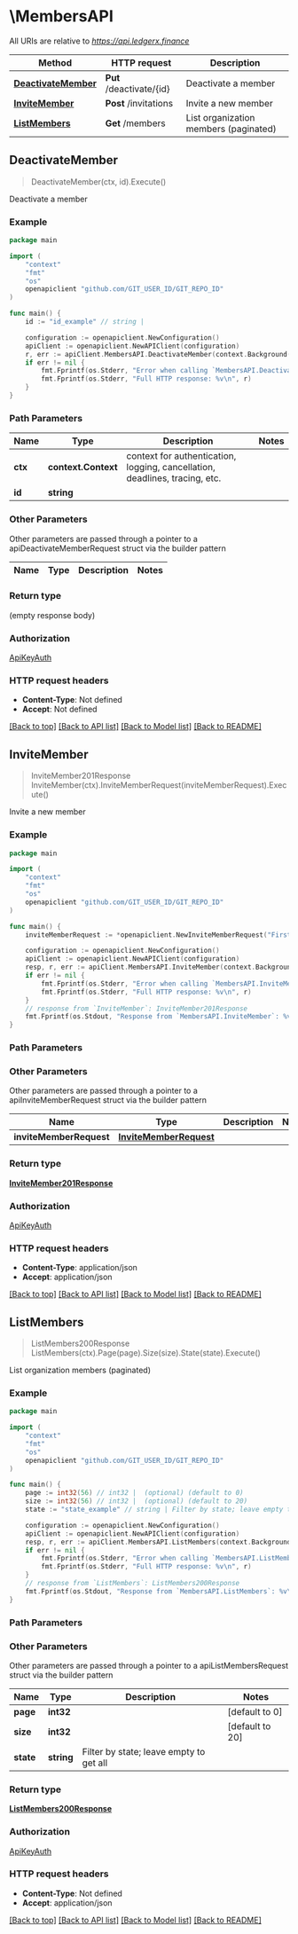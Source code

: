 # \MembersAPI

All URIs are relative to *https://api.ledgerx.finance*

Method | HTTP request | Description
------------- | ------------- | -------------
[**DeactivateMember**](MembersAPI.md#DeactivateMember) | **Put** /deactivate/{id} | Deactivate a member
[**InviteMember**](MembersAPI.md#InviteMember) | **Post** /invitations | Invite a new member
[**ListMembers**](MembersAPI.md#ListMembers) | **Get** /members | List organization members (paginated)



## DeactivateMember

> DeactivateMember(ctx, id).Execute()

Deactivate a member

### Example

```go
package main

import (
	"context"
	"fmt"
	"os"
	openapiclient "github.com/GIT_USER_ID/GIT_REPO_ID"
)

func main() {
	id := "id_example" // string | 

	configuration := openapiclient.NewConfiguration()
	apiClient := openapiclient.NewAPIClient(configuration)
	r, err := apiClient.MembersAPI.DeactivateMember(context.Background(), id).Execute()
	if err != nil {
		fmt.Fprintf(os.Stderr, "Error when calling `MembersAPI.DeactivateMember``: %v\n", err)
		fmt.Fprintf(os.Stderr, "Full HTTP response: %v\n", r)
	}
}
```

### Path Parameters


Name | Type | Description  | Notes
------------- | ------------- | ------------- | -------------
**ctx** | **context.Context** | context for authentication, logging, cancellation, deadlines, tracing, etc.
**id** | **string** |  | 

### Other Parameters

Other parameters are passed through a pointer to a apiDeactivateMemberRequest struct via the builder pattern


Name | Type | Description  | Notes
------------- | ------------- | ------------- | -------------


### Return type

 (empty response body)

### Authorization

[ApiKeyAuth](../README.md#ApiKeyAuth)

### HTTP request headers

- **Content-Type**: Not defined
- **Accept**: Not defined

[[Back to top]](#) [[Back to API list]](../README.md#documentation-for-api-endpoints)
[[Back to Model list]](../README.md#documentation-for-models)
[[Back to README]](../README.md)


## InviteMember

> InviteMember201Response InviteMember(ctx).InviteMemberRequest(inviteMemberRequest).Execute()

Invite a new member

### Example

```go
package main

import (
	"context"
	"fmt"
	"os"
	openapiclient "github.com/GIT_USER_ID/GIT_REPO_ID"
)

func main() {
	inviteMemberRequest := *openapiclient.NewInviteMemberRequest("FirstName_example", "LastName_example", "Role_example", "Email_example") // InviteMemberRequest | 

	configuration := openapiclient.NewConfiguration()
	apiClient := openapiclient.NewAPIClient(configuration)
	resp, r, err := apiClient.MembersAPI.InviteMember(context.Background()).InviteMemberRequest(inviteMemberRequest).Execute()
	if err != nil {
		fmt.Fprintf(os.Stderr, "Error when calling `MembersAPI.InviteMember``: %v\n", err)
		fmt.Fprintf(os.Stderr, "Full HTTP response: %v\n", r)
	}
	// response from `InviteMember`: InviteMember201Response
	fmt.Fprintf(os.Stdout, "Response from `MembersAPI.InviteMember`: %v\n", resp)
}
```

### Path Parameters



### Other Parameters

Other parameters are passed through a pointer to a apiInviteMemberRequest struct via the builder pattern


Name | Type | Description  | Notes
------------- | ------------- | ------------- | -------------
 **inviteMemberRequest** | [**InviteMemberRequest**](InviteMemberRequest.md) |  | 

### Return type

[**InviteMember201Response**](InviteMember201Response.md)

### Authorization

[ApiKeyAuth](../README.md#ApiKeyAuth)

### HTTP request headers

- **Content-Type**: application/json
- **Accept**: application/json

[[Back to top]](#) [[Back to API list]](../README.md#documentation-for-api-endpoints)
[[Back to Model list]](../README.md#documentation-for-models)
[[Back to README]](../README.md)


## ListMembers

> ListMembers200Response ListMembers(ctx).Page(page).Size(size).State(state).Execute()

List organization members (paginated)

### Example

```go
package main

import (
	"context"
	"fmt"
	"os"
	openapiclient "github.com/GIT_USER_ID/GIT_REPO_ID"
)

func main() {
	page := int32(56) // int32 |  (optional) (default to 0)
	size := int32(56) // int32 |  (optional) (default to 20)
	state := "state_example" // string | Filter by state; leave empty to get all (optional)

	configuration := openapiclient.NewConfiguration()
	apiClient := openapiclient.NewAPIClient(configuration)
	resp, r, err := apiClient.MembersAPI.ListMembers(context.Background()).Page(page).Size(size).State(state).Execute()
	if err != nil {
		fmt.Fprintf(os.Stderr, "Error when calling `MembersAPI.ListMembers``: %v\n", err)
		fmt.Fprintf(os.Stderr, "Full HTTP response: %v\n", r)
	}
	// response from `ListMembers`: ListMembers200Response
	fmt.Fprintf(os.Stdout, "Response from `MembersAPI.ListMembers`: %v\n", resp)
}
```

### Path Parameters



### Other Parameters

Other parameters are passed through a pointer to a apiListMembersRequest struct via the builder pattern


Name | Type | Description  | Notes
------------- | ------------- | ------------- | -------------
 **page** | **int32** |  | [default to 0]
 **size** | **int32** |  | [default to 20]
 **state** | **string** | Filter by state; leave empty to get all | 

### Return type

[**ListMembers200Response**](ListMembers200Response.md)

### Authorization

[ApiKeyAuth](../README.md#ApiKeyAuth)

### HTTP request headers

- **Content-Type**: Not defined
- **Accept**: application/json

[[Back to top]](#) [[Back to API list]](../README.md#documentation-for-api-endpoints)
[[Back to Model list]](../README.md#documentation-for-models)
[[Back to README]](../README.md)

